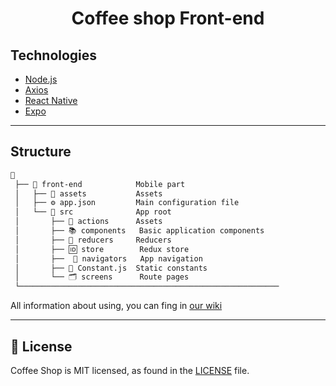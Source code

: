 <h1 align="center">
    Coffee shop Front-end
</h1>

## Technologies

- [Node.js](https://github.com/nodejs/node)
- [Axios](https://github.com/axios/axios)
- [React Native](https://github.com/facebook/react-native)
- [Expo](https://github.com/expo/expo)

---

## Structure

```txt
📙
 ├── 📰 front-end            Mobile part
 │   ├── 📁 assets           Assets
 │   ├── ⚙️ app.json         Main configuration file
 │   └── 📁 src              App root
 │       ├── 💽 actions      Assets
 │       ├── 📚 components   Basic application components
 │       ├── 🎲 reducers     Reducers
 │       ├── 🆔 store        Redux store
 │       ├──  📍 navigators   App navigation
 │       ├── 🚧 Constant.js  Static constants
 │       └── 🗂️ screens      Route pages
 └──────────────────────────────────────────────────────────
```

All information about using, you can fing in [our wiki](https://github.com/truapps/Coffee-App-Frontend/wiki)

---

## 📄 License

Coffee Shop is MIT licensed, as found in the [LICENSE][l] file.

[l]: https://github.com/truapps/Coffee-App-Frontend/blob/master/LICENSE

